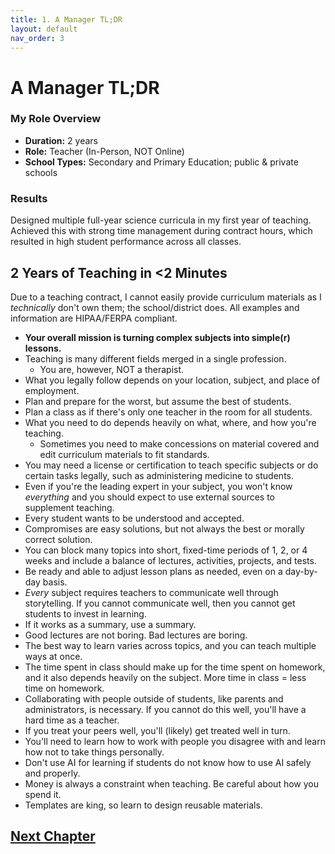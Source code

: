 ```yaml
---
title: 1. A Manager TL;DR
layout: default
nav_order: 3
---
```


# A Manager TL;DR

### **My Role Overview**

- **Duration:** 2 years
- **Role:** Teacher (In-Person, NOT Online)
- **School Types:** Secondary and Primary Education; public & private schools

### **Results**

Designed multiple full-year science curricula in my first year of teaching. Achieved this with strong time management during contract hours, which resulted in high student performance across all classes.

## 2 Years of Teaching in <2 Minutes

Due to a teaching contract, I cannot easily provide curriculum materials as I *technically* don't own them; the school/district does. All examples and information are HIPAA/FERPA compliant.

- **Your overall mission is turning complex subjects into simple(r) lessons.**
- Teaching is many different fields merged in a single profession.
    - You are, however, NOT a therapist.
- What you legally follow depends on your location, subject, and place of employment.
- Plan and prepare for the worst, but assume the best of students.
- Plan a class as if there's only one teacher in the room for all students.
- What you need to do depends heavily on what, where, and how you're teaching.
    - Sometimes you need to make concessions on material covered and edit curriculum materials to fit standards.
- You may need a license or certification to teach specific subjects or do certain tasks legally, such as administering medicine to students.
- Even if you're the leading expert in your subject, you won't know *everything* and you should expect to use external sources to supplement teaching.
- Every student wants to be understood and accepted.
- Compromises are easy solutions, but not always the best or morally correct solution.
- You can block many topics into short, fixed-time periods of 1, 2, or 4 weeks and include a balance of lectures, activities, projects, and tests.
- Be ready and able to adjust lesson plans as needed, even on a day-by-day basis.
- *Every* subject requires teachers to communicate well through storytelling. If you cannot communicate well, then you cannot get students to invest in learning.
- If it works as a summary, use a summary.
- Good lectures are not boring. Bad lectures are boring.
- The best way to learn varies across topics, and you can teach multiple ways at once.
- The time spent in class should make up for the time spent on homework, and it also depends heavily on the subject. More time in class = less time on homework.
- Collaborating with people outside of students, like parents and administrators, is necessary. If you cannot do this well, you'll have a hard time as a teacher.
- If you treat your peers well, you'll (likely) get treated well in turn.
- You'll need to learn how to work with people you disagree with and learn how not to take things personally.
- Don't use AI for learning if students do not know how to use AI safely and properly.
- Money is always a constraint when teaching. Be careful about how you spend it.
- Templates are king, so learn to design reusable materials.

## [Next Chapter](./Z002_The_Actual_Overview.html)